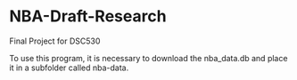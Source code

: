 # NBA-Draft-Research
Final Project for DSC530

To use this program, it is necessary to download the nba_data.db and place it in a subfolder called nba-data.
